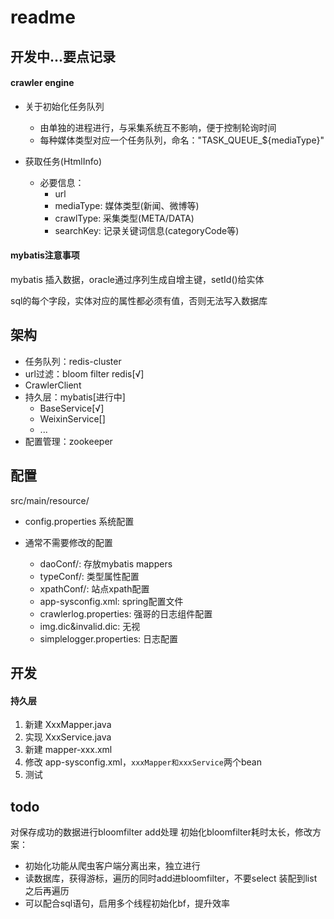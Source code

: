# readme

## 开发中...要点记录

#### crawler engine

- 关于初始化任务队列
    - 由单独的进程进行，与采集系统互不影响，便于控制轮询时间
    - 每种媒体类型对应一个任务队列，命名："TASK_QUEUE_${mediaType}"

- 获取任务(HtmlInfo)
    - 必要信息：
        - url
        - mediaType: 媒体类型(新闻、微博等)
        - crawlType: 采集类型(META/DATA)
        - searchKey: 记录关键词信息(categoryCode等)

#### mybatis注意事项

mybatis 插入数据，oracle通过序列生成自增主键，setId()给实体

sql的每个字段，实体对应的属性都必须有值，否则无法写入数据库



## 架构

- 任务队列：redis-cluster  
- url过滤：bloom filter redis[√]
- CrawlerClient
- 持久层：mybatis[进行中]
    - BaseService[√]
    - WeixinService[]
    - ...
- 配置管理：zookeeper



## 配置
src/main/resource/

- config.properties 系统配置
- 通常不需要修改的配置
    
    - daoConf/: 存放mybatis mappers
    - typeConf/: 类型属性配置
    - xpathConf/: 站点xpath配置
    - app-sysconfig.xml: spring配置文件
    - crawlerlog.properties: 强哥的日志组件配置
    - img.dic&invalid.dic: 无视
    - simplelogger.properties: 日志配置

## 开发

#### 持久层

1. 新建 XxxMapper.java
2. 实现 XxxService.java
3. 新建 mapper-xxx.xml
4. 修改 app-sysconfig.xml，```xxxMapper和xxxService```两个bean
5. 测试

## todo

对保存成功的数据进行bloomfilter add处理
初始化bloomfilter耗时太长，修改方案：
- 初始化功能从爬虫客户端分离出来，独立进行
- 读数据库，获得游标，遍历的同时add进bloomfilter，不要select 装配到list之后再遍历
- 可以配合sql语句，启用多个线程初始化bf，提升效率
